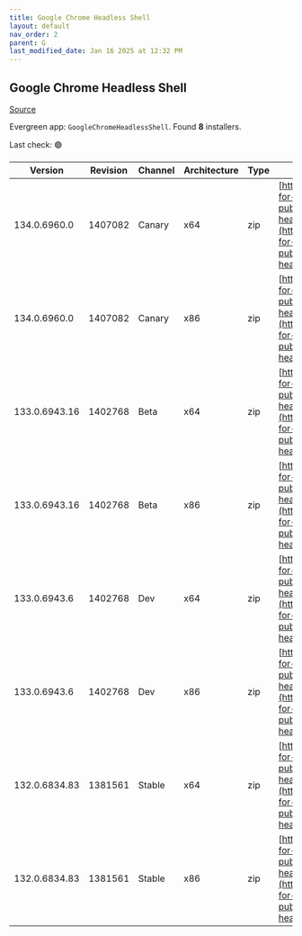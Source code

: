 ```yaml
---
title: Google Chrome Headless Shell
layout: default
nav_order: 2
parent: G
last_modified_date: Jan 16 2025 at 12:32 PM
---
```


## Google Chrome Headless Shell

[Source](https://googlechromelabs.github.io/chrome-for-testing/)

Evergreen app: `GoogleChromeHeadlessShell`. Found **8** installers.

Last check: 🟢

| Version       | Revision | Channel | Architecture | Type | URI                                                                                                                                                                                                                          |
| ------------- | -------- | ------- | ------------ | ---- | ---------------------------------------------------------------------------------------------------------------------------------------------------------------------------------------------------------------------------- |
| 134.0.6960.0  | 1407082  | Canary  | x64          | zip  | [https://storage.googleapis.com/chrome-for-testing-public/134.0.6960.0/win64/chrome-headless-shell-win64.zip](https://storage.googleapis.com/chrome-for-testing-public/134.0.6960.0/win64/chrome-headless-shell-win64.zip)   |
| 134.0.6960.0  | 1407082  | Canary  | x86          | zip  | [https://storage.googleapis.com/chrome-for-testing-public/134.0.6960.0/win32/chrome-headless-shell-win32.zip](https://storage.googleapis.com/chrome-for-testing-public/134.0.6960.0/win32/chrome-headless-shell-win32.zip)   |
| 133.0.6943.16 | 1402768  | Beta    | x64          | zip  | [https://storage.googleapis.com/chrome-for-testing-public/133.0.6943.16/win64/chrome-headless-shell-win64.zip](https://storage.googleapis.com/chrome-for-testing-public/133.0.6943.16/win64/chrome-headless-shell-win64.zip) |
| 133.0.6943.16 | 1402768  | Beta    | x86          | zip  | [https://storage.googleapis.com/chrome-for-testing-public/133.0.6943.16/win32/chrome-headless-shell-win32.zip](https://storage.googleapis.com/chrome-for-testing-public/133.0.6943.16/win32/chrome-headless-shell-win32.zip) |
| 133.0.6943.6  | 1402768  | Dev     | x64          | zip  | [https://storage.googleapis.com/chrome-for-testing-public/133.0.6943.6/win64/chrome-headless-shell-win64.zip](https://storage.googleapis.com/chrome-for-testing-public/133.0.6943.6/win64/chrome-headless-shell-win64.zip)   |
| 133.0.6943.6  | 1402768  | Dev     | x86          | zip  | [https://storage.googleapis.com/chrome-for-testing-public/133.0.6943.6/win32/chrome-headless-shell-win32.zip](https://storage.googleapis.com/chrome-for-testing-public/133.0.6943.6/win32/chrome-headless-shell-win32.zip)   |
| 132.0.6834.83 | 1381561  | Stable  | x64          | zip  | [https://storage.googleapis.com/chrome-for-testing-public/132.0.6834.83/win64/chrome-headless-shell-win64.zip](https://storage.googleapis.com/chrome-for-testing-public/132.0.6834.83/win64/chrome-headless-shell-win64.zip) |
| 132.0.6834.83 | 1381561  | Stable  | x86          | zip  | [https://storage.googleapis.com/chrome-for-testing-public/132.0.6834.83/win32/chrome-headless-shell-win32.zip](https://storage.googleapis.com/chrome-for-testing-public/132.0.6834.83/win32/chrome-headless-shell-win32.zip) |
